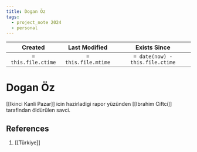 ```yaml
---
title: Dogan Öz
tags:
  - project_note 2024
  - personal
---
```

|     Created      |  Last Modified   |       Exists Since        |
|:----------------:|:----------------:|:----------------:|
| `= this.file.ctime` | `= this.file.mtime` | `= date(now) - this.file.ctime`|

# Dogan Öz
[[Ikinci Kanli Pazar]] icin hazirladigi rapor yüzünden [[Ibrahim Ciftci]] tarafindan öldürülen savci.

## References
1. [[Türkiye]]